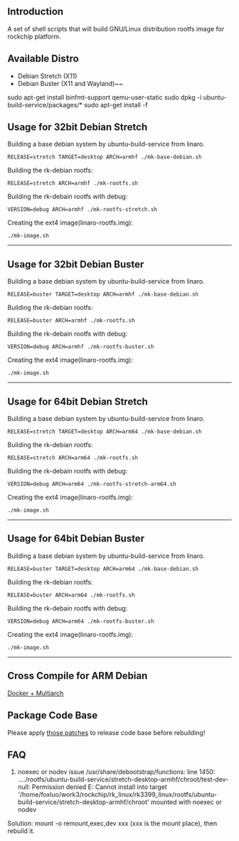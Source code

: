 ## Introduction
A set of shell scripts that will build GNU/Linux distribution rootfs image
for rockchip platform.

## Available Distro
* Debian Stretch (X11)
* Debian Buster (X11 and Wayland)~~

sudo apt-get install binfmt-support qemu-user-static
sudo dpkg -i ubuntu-build-service/packages/*
sudo apt-get install -f

## Usage for 32bit Debian Stretch
Building a base debian system by ubuntu-build-service from linaro.

	RELEASE=stretch TARGET=desktop ARCH=armhf ./mk-base-debian.sh

Building the rk-debian rootfs:

	RELEASE=stretch ARCH=armhf ./mk-rootfs.sh

Building the rk-debain rootfs with debug:

	VERSION=debug ARCH=armhf ./mk-rootfs-stretch.sh

Creating the ext4 image(linaro-rootfs.img):

	./mk-image.sh
---

## Usage for 32bit Debian Buster
Building a base debian system by ubuntu-build-service from linaro.

	RELEASE=buster TARGET=desktop ARCH=armhf ./mk-base-debian.sh

Building the rk-debian rootfs:

	RELEASE=buster ARCH=armhf ./mk-rootfs.sh

Building the rk-debain rootfs with debug:

	VERSION=debug ARCH=armhf ./mk-rootfs-buster.sh

Creating the ext4 image(linaro-rootfs.img):

	./mk-image.sh
---

## Usage for 64bit Debian Stretch
Building a base debian system by ubuntu-build-service from linaro.

	RELEASE=stretch TARGET=desktop ARCH=arm64 ./mk-base-debian.sh

Building the rk-debian rootfs:

	RELEASE=stretch ARCH=arm64 ./mk-rootfs.sh

Building the rk-debain rootfs with debug:

	VERSION=debug ARCH=arm64 ./mk-rootfs-stretch-arm64.sh

Creating the ext4 image(linaro-rootfs.img):

	./mk-image.sh
---

## Usage for 64bit Debian Buster
Building a base debian system by ubuntu-build-service from linaro.

	RELEASE=buster TARGET=desktop ARCH=arm64 ./mk-base-debian.sh

Building the rk-debian rootfs:

	RELEASE=buster ARCH=arm64 ./mk-rootfs.sh

Building the rk-debain rootfs with debug:

	VERSION=debug ARCH=arm64 ./mk-rootfs-buster.sh

Creating the ext4 image(linaro-rootfs.img):

	./mk-image.sh
---

## Cross Compile for ARM Debian

[Docker + Multiarch](http://opensource.rock-chips.com/wiki_Cross_Compile#Docker)

## Package Code Base

Please apply [those patches](https://github.com/rockchip-linux/rk-rootfs-build/tree/master/packages-patches) to release code base before rebuilding!

## FAQ

1. noexec or nodev issue
/usr/share/debootstrap/functions: line 1450: ..../rootfs/ubuntu-build-service/stretch-desktop-armhf/chroot/test-dev-null: Permission denied
E: Cannot install into target '/home/foxluo/work3/rockchip/rk_linux/rk3399_linux/rootfs/ubuntu-build-service/stretch-desktop-armhf/chroot' mounted with noexec or nodev

Solution: mount -o remount,exec,dev xxx (xxx is the mount place), then rebuild it.
